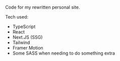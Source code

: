 Code for my rewritten personal site.

Tech used:

- TypeScript
- React
- Next.JS (SSG)
- Tailwind
- Framer Motion
- Some SASS when needing to do something extra
